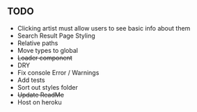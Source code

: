 ## TODO

- Clicking artist must allow users to see basic info about them
- Search Result Page Styling
- Relative paths
- Move types to global
- ~~Loader component~~
- DRY
- Fix console Error / Warnings
- Add tests
- Sort out styles folder
- ~~Update ReadMe~~
- Host on heroku
